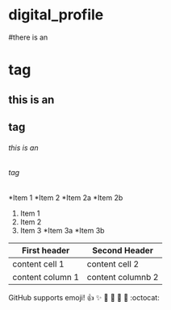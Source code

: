 # digital_profile
#there is an <h1> tag
## this is an <h2> tag
###### this is an <h6> tag

*Item 1
*Item 2
 *Item 2a
 *Item 2b
1. Item 1
2. Item 2
3. Item 3
  *Item 3a
  *Item 3b
  
  
First header | Second Header
-------------| -------------
content cell 1 | content cell 2
content column 1 | content columnb 2

GitHub supports emoji!
:+1: :sparkles: :camel: :tada:
:rocket: :metal: :octocat:
  
